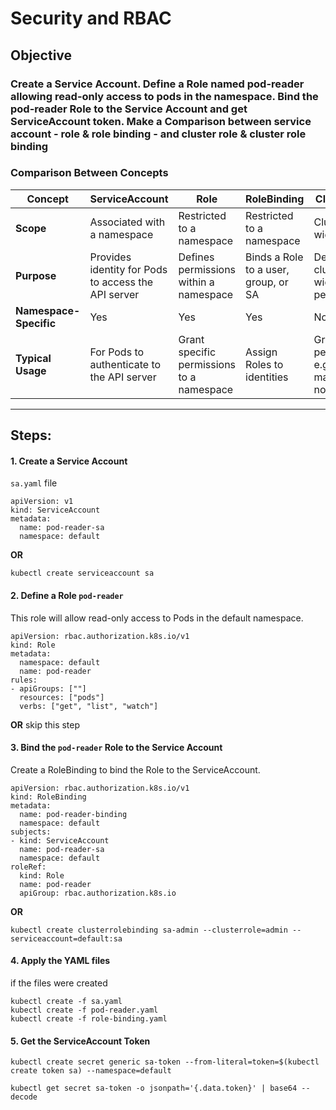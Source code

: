 #   Security and RBAC

## **Objective**

### Create a Service Account. Define a Role named pod-reader allowing read-only access to pods in the namespace. Bind the pod-reader Role to the Service Account and get ServiceAccount token. Make a Comparison between service account - role & role binding - and cluster role & cluster role binding
### Comparison Between Concepts

| **Concept**           | **ServiceAccount**                       | **Role**                                    | **RoleBinding**                             | **ClusterRole**                             | **ClusterRoleBinding**                       |
|------------------------|------------------------------------------|---------------------------------------------|---------------------------------------------|---------------------------------------------|----------------------------------------------|
| **Scope**             | Associated with a namespace              | Restricted to a namespace                   | Restricted to a namespace                   | Cluster-wide                                | Cluster-wide                                 |
| **Purpose**           | Provides identity for Pods to access the API server | Defines permissions within a namespace      | Binds a Role to a user, group, or SA        | Defines cluster-wide permissions            | Binds a ClusterRole to a user, group, or SA  |
| **Namespace-Specific** | Yes                                      | Yes                                         | Yes                                         | No                                          | No                                           |
| **Typical Usage**     | For Pods to authenticate to the API server | Grant specific permissions to a namespace   | Assign Roles to identities                  | Grant broad permissions, e.g., managing nodes | Assign ClusterRoles to identities            |

---
## **Steps:**

#### 1. Create a Service Account
`sa.yaml` file 
```
apiVersion: v1
kind: ServiceAccount
metadata:
  name: pod-reader-sa
  namespace: default
```
**OR**
```
kubectl create serviceaccount sa
```
#### 2. Define a Role `pod-reader`
This role will allow read-only access to Pods in the default namespace.
```
apiVersion: rbac.authorization.k8s.io/v1
kind: Role
metadata:
  namespace: default
  name: pod-reader
rules:
- apiGroups: [""]
  resources: ["pods"]
  verbs: ["get", "list", "watch"]
```
**OR**
skip this step
#### 3. Bind the `pod-reader` Role to the Service Account
Create a RoleBinding to bind the Role to the ServiceAccount.
```
apiVersion: rbac.authorization.k8s.io/v1
kind: RoleBinding
metadata:
  name: pod-reader-binding
  namespace: default
subjects:
- kind: ServiceAccount
  name: pod-reader-sa
  namespace: default
roleRef:
  kind: Role
  name: pod-reader
  apiGroup: rbac.authorization.k8s.io
```
**OR**
```
kubectl create clusterrolebinding sa-admin --clusterrole=admin --serviceaccount=default:sa
```

#### 4. Apply the YAML files
if the files were created 
```
kubectl create -f sa.yaml
kubectl create -f pod-reader.yaml
kubectl create -f role-binding.yaml
```
#### 5. Get the ServiceAccount Token
```
kubectl create secret generic sa-token --from-literal=token=$(kubectl create token sa) --namespace=default

kubectl get secret sa-token -o jsonpath='{.data.token}' | base64 --decode
```
